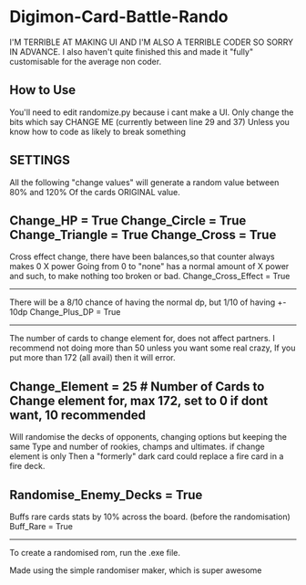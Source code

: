 # Digimon-Card-Battle-Rando

I'M TERRIBLE AT MAKING UI AND I'M ALSO A TERRIBLE CODER SO SORRY IN ADVANCE.
I also haven't quite finished this and made it "fully" customisable for the average non coder.

## How to Use
 
 You'll need to edit randomize.py because i cant make a UI.
 Only change the bits which say CHANGE ME (currently between line 29 and 37)
 Unless you know how to code as likely to break something

SETTINGS
---------------------------------------------------------------------

 All the following "change values" will generate a random value between 80% and 120%
 Of the cards ORIGINAL value.

Change_HP = True
Change_Circle = True
Change_Triangle = True
Change_Cross = True
---------------------------------------------------------------------

Cross effect change, there have been balances,so that counter always makes 0 X power
Going from 0 to "none" has a normal amount of X power and such, to make nothing too broken or bad.
Change_Cross_Effect = True

---------------------------------------------------------------------

There will be a 8/10 chance of having the normal dp, but 1/10 of having +- 10dp
Change_Plus_DP = True

---------------------------------------------------------------------
 
 The number of cards to change element for, does not affect partners.
 I recommend not doing more than 50 unless you want some real crazy, 
 If you put more than 172 (all avail) then it will error.
 
Change_Element = 25 # Number of Cards to Change element for, max 172, set to 0 if dont want, 10 recommended
---------------------------------------------------------------------

Will randomise the decks of opponents, changing options but keeping the same
Type and number of rookies, champs and ultimates. if change element is only
Then a "formerly" dark card could replace a fire card in a fire deck.

Randomise_Enemy_Decks = True
---------------------------------------------------------------------

Buffs rare cards stats by 10% across the board. (before the randomisation)
Buff_Rare = True

---------------------------------------------------------------------

To create a randomised rom, run the .exe file.

Made using the simple randomiser maker, which is super awesome



